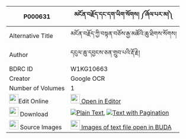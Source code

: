 |P000631|མངོན་བརྗོད་དང་དག་ཡིག་སོགས། ༼ཞོལ་པར་མ།༽ 
| --- | --- 
|Alternative Title |མངོན་བརྗོད་ཀྱི་བསྟན་བཅོས་རྒྱ་མཚོའི་ཆུ་ཐིགས་སོགས།
|Author| དངུལ་ཆུ་དབྱངས་ཅན་གྲུབ་པའི་རྡོ་རྗེ།
|BDRC ID | W1KG10663
|Creator | Google OCR
|Number of Volumes| 1
|<img width="25" src="https://img.icons8.com/color/25/000000/edit-property.png">Edit Online| [<img width="25" src="https://avatars.githubusercontent.com/u/45091458?s=200&v=4"> Open in Editor](http://editor.openpecha.org/P000631)
|<img width="25" src="https://img.icons8.com/fluent/48/000000/download-2.png"/>  Download | [![](https://img.icons8.com/color/20/000000/txt.png)Plain Text](https://github.com/Openpecha/P000631/releases/download/v1/ngonjo_dang_dakyik_sok_shyolpa_plain_P000631.zip), [![](https://img.icons8.com/color/20/000000/txt.png)Text with Pagination](https://github.com/Openpecha/P000631/releases/download/v1/ngonjo_dang_dakyik_sok_shyolpa_pages_P000631.zip)
|<img width="25" src="https://img.icons8.com/plasticine/100/000000/pictures-folder.png"/>  Source Images | [<img width="25" src="https://library.bdrc.io/icons/BUDA-small.svg"> Images of text file open in BUDA](https://library.bdrc.io/show/bdr:W1KG10663)